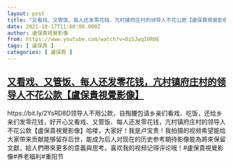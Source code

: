 ```yaml
---
layout: post
title: "又看戏、又管饭、每人还发零花钱，亢村镇府庄村的领导人不花公款【盧保貴視覺影像】"
date: 2021-10-17T11:00:08.000Z
author: 盧保貴視覺影像
from: https://www.youtube.com/watch?v=OiSJwqI0R0E
tags: [ 盧保貴 ]
categories: [ 盧保貴 ]
---
```

<!--1634468408000-->
[又看戏、又管饭、每人还发零花钱，亢村镇府庄村的领导人不花公款【盧保貴視覺影像】](https://www.youtube.com/watch?v=OiSJwqI0R0E)
------

<div>
https://bit.ly/2YsRD8D领导人不用公款，自掏腰包请乡亲们看戏、吃饭，还给乡亲们发零花钱，好开心又看戏、又管饭、每人还发零花钱，亢村镇府庄村的领导人不花公款【盧保貴視覺影像】哈喽，大家好！我是卢宝贵！我拍摄的视频希望能给大家带来贡献能够留存后世，能成为后人对现在的历史参考期待影像能為將來保留文獻，給人們帶來更多的意義與思考。喜欢我的视频记得评论哦！#盧保貴視覺影像#养老福利#重阳节
</div>

